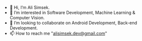 - 👋 Hi, I’m Ali Simsek.
- 👀 I’m interested in Software Development, Machine Learning & Computer Vision.
- 💞️ I’m looking to collaborate on Android Development, Back-end Development.
- 📫 How to reach me "alisimsek.dev@gmail.com"

<!---
alisimsek98/alisimsek98 is a ✨ special ✨ repository because its `README.md` (this file) appears on your GitHub profile.
You can click the Preview link to take a look at your changes.
--->
